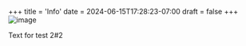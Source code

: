 +++
title = 'Info'
date = 2024-06-15T17:28:23-07:00
draft = false
+++
![image](/images/Bangkok.png)

Text for test 2#2
